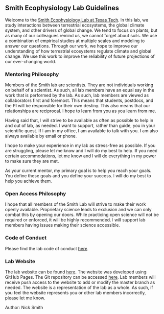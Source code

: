 ## Smith Ecophysiology Lab Guidelines

Welcome to the [Smith Ecophysiology Lab at Texas Tech](https://www.smithecophyslab.com).
In this lab, we study interactions between terrestrial ecosystems, the global climate system, and other drivers of global change.
We tend to focus on plants, but as many of our colleagues remind us, we cannot forget about soils.
We use a combination of empirical studies at multiple scales and modeling to answer our questions.
Through our work, we hope to improve our understanding of how terrestrial ecosystems regulate climate and global change.
We use this work to improve the reliability of future projections of our ever-changing world.

### Mentoring Philosophy
Members of the Smith lab are scientists.
They are not individuals working on behalf of a scientist.
As such, all lab members have an equal say in the work that is performed by the lab.
As such, lab members are viewed as collaborators first and foremost.
This means that students, postdocs, and the PI will be responsible for their own destiny.
This also means that our relationships are reciprocal.
I hope to learn from you as you learn from me.

Having said that, I will strive to be available as often as possible to help in and out of lab, as needed.
I want to support, rather than guide, you in your scientific quest.
If I am in my office, I am available to talk with you.
I am also always available by email or phone.

I hope to make your experience in my lab as stress-free as possible.
If you are struggling, please let me know and I will do my best to help.
If you need certain accommodations, let me know and I will do everything in my power to make sure they are met.

As your current mentor, my primary goal is to help you reach your goals.
You define these goals and you define your success.
I will do my best to help you achieve them.

### Open Access Philosophy
I hope that all members of the Smith Lab will strive to make their work openly available.
Proprietary science leads to exclusion and we can only combat this by opening our doors.
While practicing open science will not be required or enforced, it will be highly recommended.
I will support lab members having issues making their science accessible.

### Code of Conduct
Please find the lab code of conduct [here](https://github.com/SmithEcophysLab/Policies/blob/master/Code_of_conduct.md).

### Lab Website
The lab website can be found [here](https://www.smithecophyslab.com).
The website was developed using GitHub Pages.
The Git repository can be accessed [here](https://github.com/SmithEcophysLab/SmithEcophysLab.github.io).
Lab members will receive push access to the website to add or modify the master branch as needed.
The website is a representation of the lab as a whole.
As such, if you feel the website represents you or other lab members incorrectly, please let me know.


Author: Nick Smith